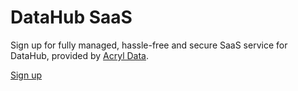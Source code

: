 # DataHub SaaS

Sign up for fully managed, hassle-free and secure SaaS service for DataHub, provided by [Acryl Data](https://www.acryl.io/).

<p>
<a
    className="button button--primary button--lg"
    href="https://www.acryldata.io/beta?utm_source=datahubproject" 
    target="_blank" >
    Sign up
</a>
</p>
